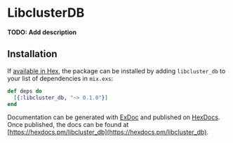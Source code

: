 # LibclusterDB

**TODO: Add description**

## Installation

If [available in Hex](https://hex.pm/docs/publish), the package can be installed
by adding `libcluster_db` to your list of dependencies in `mix.exs`:

```elixir
def deps do
  [{:libcluster_db, "~> 0.1.0"}]
end
```

Documentation can be generated with [ExDoc](https://github.com/elixir-lang/ex_doc)
and published on [HexDocs](https://hexdocs.pm). Once published, the docs can
be found at [https://hexdocs.pm/libcluster_db](https://hexdocs.pm/libcluster_db).
